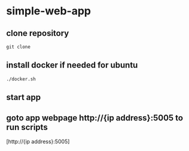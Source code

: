 # simple-web-app

## clone repository
```
git clone
```

## install docker if needed for ubuntu
```
./docker.sh
```

## start app 


## goto app webpage http://{ip address}:5005 to run scripts
[http://{ip address}:5005]

